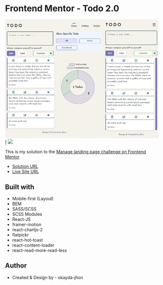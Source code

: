 # Frontend Mentor - Todo 2.0

![](./image1.jpg) | ![](./image2.jpg)

This is my solution to the [Manage landing page challenge on Frontend Mentor](https://www.frontendmentor.io/challenges/todo-app-Su1_KokOW/hub/todo-app-1LV3kQB5Gf)

- [Solution URL](https://www.frontendmentor.io/challenges/todo-app-Su1_KokOW/hub/todo-app-1LV3kQB5Gf)
- [Live Site URL](https://jhon-okayda-todo-app.netlify.app/)

## Built with

- Mobile-first (Layout)
- BEM
- SASS/SCSS
- SCSS Modules
- React-JS
- framer-motion
- react-chartjs-2
- flatpickr
- react-hot-toast
- react-content-loader
- react-read-more-read-less

## Author

- Created & Design by - okayda-jhon
